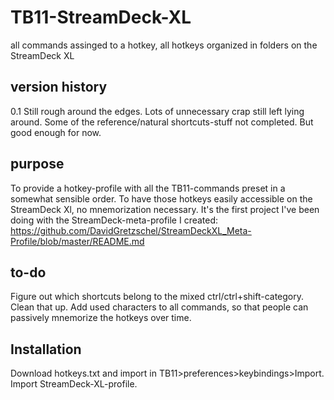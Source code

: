 # TB11-StreamDeck-XL
all commands assinged to a hotkey, all hotkeys organized in folders on the StreamDeck XL


## version history

0.1
Still rough around the edges. Lots of unnecessary crap still left lying around.
Some of the reference/natural shortcuts-stuff not completed.
But good enough for now.

## purpose
To provide a hotkey-profile with all the TB11-commands preset in a somewhat sensible order.
To have those hotkeys easily accessible on the StreamDeck Xl, no mnemorization necessary.
It's the first project I've been doing with the StreamDeck-meta-profile I created:
https://github.com/DavidGretzschel/StreamDeckXL_Meta-Profile/blob/master/README.md


## to-do
Figure out which shortcuts belong to the mixed ctrl/ctrl+shift-category. Clean that up.
Add used characters to all commands, so that people can passively mnemorize the hotkeys over time.

## Installation
Download hotkeys.txt and import in TB11>preferences>keybindings>Import.
Import StreamDeck-XL-profile.
